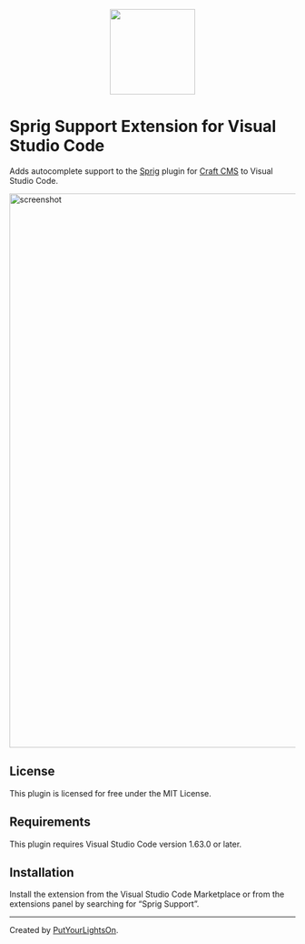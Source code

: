 <p align="center"><img width="150" src="https://user-images.githubusercontent.com/57572400/234913202-bdd9c6da-68b6-4324-83b0-83a1e0eaeb83.png"></p>

# Sprig Support Extension for Visual Studio Code

Adds autocomplete support to the [Sprig](https://putyourlightson.com/plugins/sprig) plugin for [Craft CMS](https://craftcms.com/) to Visual Studio Code.

<img width="974" alt="screenshot" src="https://user-images.githubusercontent.com/57572400/234913013-b0f09801-915b-4882-be82-7d64b05b4c10.png">

## License

This plugin is licensed for free under the MIT License.

## Requirements

This plugin requires Visual Studio Code version 1.63.0 or later.

## Installation

Install the extension from the Visual Studio Code Marketplace or from the extensions panel by searching for “Sprig Support”.

---

Created by [PutYourLightsOn](https://putyourlightson.com/).
